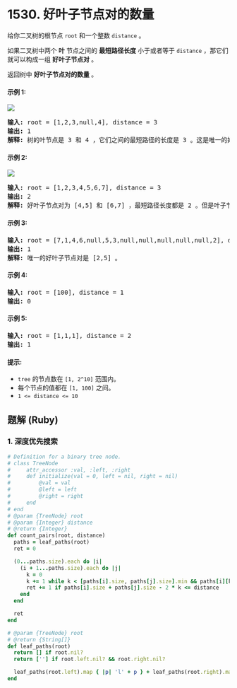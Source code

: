 # 1530. 好叶子节点对的数量
给你二叉树的根节点 `root` 和一个整数 `distance` 。

如果二叉树中两个 **叶** 节点之间的 **最短路径长度** 小于或者等于 `distance` ，那它们就可以构成一组 **好叶子节点对** 。

返回树中 **好叶子节点对的数量** 。

#### 示例 1:
![](https://assets.leetcode-cn.com/aliyun-lc-upload/uploads/2020/07/26/e1.jpg)
<pre>
<strong>输入:</strong> root = [1,2,3,null,4], distance = 3
<strong>输出:</strong> 1
<strong>解释:</strong> 树的叶节点是 3 和 4 ，它们之间的最短路径的长度是 3 。这是唯一的好叶子节点对。
</pre>

#### 示例 2:
![](https://assets.leetcode-cn.com/aliyun-lc-upload/uploads/2020/07/26/e2.jpg)
<pre>
<strong>输入:</strong> root = [1,2,3,4,5,6,7], distance = 3
<strong>输出:</strong> 2
<strong>解释:</strong> 好叶子节点对为 [4,5] 和 [6,7] ，最短路径长度都是 2 。但是叶子节点对 [4,6] 不满足要求，因为它们之间的最短路径长度为 4 。
</pre>

#### 示例 3:
<pre>
<strong>输入:</strong> root = [7,1,4,6,null,5,3,null,null,null,null,null,2], distance = 3
<strong>输出:</strong> 1
<strong>解释:</strong> 唯一的好叶子节点对是 [2,5] 。
</pre>

#### 示例 4:
<pre>
<strong>输入:</strong> root = [100], distance = 1
<strong>输出:</strong> 0
</pre>

#### 示例 5:
<pre>
<strong>输入:</strong> root = [1,1,1], distance = 2
<strong>输出:</strong> 1
</pre>

#### 提示:
* `tree` 的节点数在 `[1, 2^10]` 范围内。
* 每个节点的值都在 `[1, 100]` 之间。
* `1 <= distance <= 10`

## 题解 (Ruby)

### 1. 深度优先搜索
```Ruby
# Definition for a binary tree node.
# class TreeNode
#     attr_accessor :val, :left, :right
#     def initialize(val = 0, left = nil, right = nil)
#         @val = val
#         @left = left
#         @right = right
#     end
# end
# @param {TreeNode} root
# @param {Integer} distance
# @return {Integer}
def count_pairs(root, distance)
  paths = leaf_paths(root)
  ret = 0

  (0...paths.size).each do |i|
    (i + 1...paths.size).each do |j|
      k = 0
      k += 1 while k < [paths[i].size, paths[j].size].min && paths[i][k] == paths[j][k]
      ret += 1 if paths[i].size + paths[j].size - 2 * k <= distance
    end
  end

  ret
end

# @param {TreeNode} root
# @return {String[]}
def leaf_paths(root)
  return [] if root.nil?
  return [''] if root.left.nil? && root.right.nil?

  leaf_paths(root.left).map { |p| 'l' + p } + leaf_paths(root.right).map { |p| 'r' + p }
end
```
